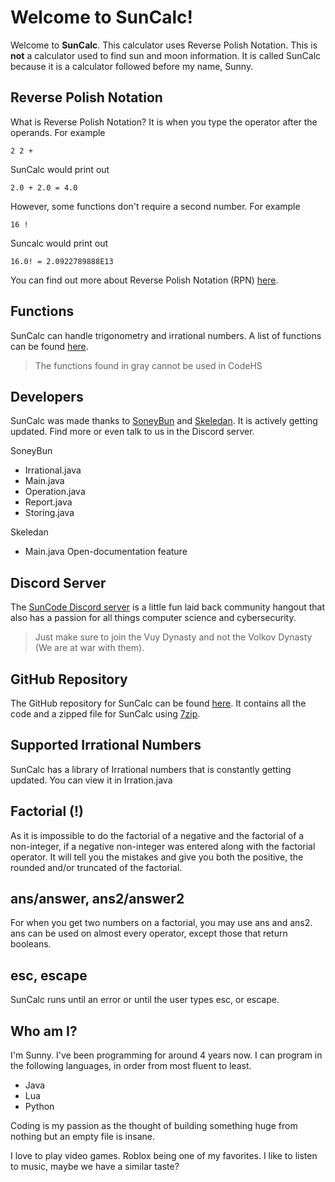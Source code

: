 # Welcome to SunCalc!

Welcome to **SunCalc**. This calculator uses Reverse Polish Notation. This is **not** a calculator used to find sun and moon information. It is called SunCalc because it is a calculator followed before my name, Sunny.

## Reverse Polish Notation

What is Reverse Polish Notation? It is when you type the operator after the operands. For example

	2 2 +

SunCalc would print out

	2.0 + 2.0 = 4.0

However, some functions don't require a second number. For example

	16 !

Suncalc would print out

	16.0! = 2.0922789888E13
You can find out more about Reverse Polish Notation (RPN) [here](https://en.wikipedia.org/wiki/Reverse_Polish_notation).
## Functions

SunCalc can handle trigonometry and irrational numbers. A list of functions can be found [here](https://bit.ly/SunCalcFunctions).

>The functions found in gray cannot be used in CodeHS

## Developers

SunCalc was made thanks to [SoneyBun](https://github.com/SoneyBun) and [Skeledan](https://github.com/TheRealSkeledan). It is actively getting updated. Find more or even talk to us in the Discord server.

SoneyBun
* Irrational.java
* Main.java
* Operation.java
* Report.java
* Storing.java

Skeledan
* Main.java Open-documentation feature

## Discord Server

The [SunCode Discord server](https://bit.ly/SunCode) is a little fun laid back community hangout that also has a passion for all things computer science and cybersecurity.

>Just make sure to join the Vuy Dynasty and not the Volkov Dynasty (We are at war with them).

## GitHub Repository

The GitHub repository for SunCalc can be found [here](https://github.com/SoneyBun/SunCalc). It contains all the code and a zipped file for SunCalc using [7zip](https://www.7-zip.org).


## Supported Irrational Numbers

SunCalc has a library of Irrational numbers that is constantly getting updated. You can view it in Irration.java

## Factorial (!)

As it is impossible to do the factorial of a negative and the factorial of a non-integer, if a negative non-integer was entered along with the factorial operator. It will tell you the mistakes and give you both the positive, the rounded and/or truncated of the factorial.

## ans/answer, ans2/answer2

For when you get two numbers on a factorial, you may use ans and ans2. ans can be used on almost every operator, except those that return booleans.

## esc, escape

SunCalc runs until an error or until the user types esc, or escape.

## Who am I?
I'm Sunny. I've been programming for around 4 years now. I can program in the following languages, in order from most fluent to least.
* Java
* Lua
* Python

Coding is my passion as the thought of building something huge from nothing but an empty file is insane.

I love to play video games. Roblox being one of my favorites. I like to listen to music, maybe we have a similar taste?
